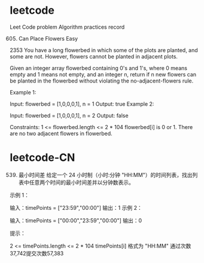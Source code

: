 # leetcode
Leet Code problem Algorithm practices record

605. Can Place Flowers
Easy

2353
You have a long flowerbed in which some of the plots are planted, and some are not. However, flowers cannot be planted in adjacent plots.

Given an integer array flowerbed containing 0's and 1's, where 0 means empty and 1 means not empty, and an integer n, return if n new flowers can be planted in the flowerbed without violating the no-adjacent-flowers rule.

Example 1:

Input: flowerbed = [1,0,0,0,1], n = 1
Output: true
Example 2:

Input: flowerbed = [1,0,0,0,1], n = 2
Output: false
 
Constraints:
1 <= flowerbed.length <= 2 * 104
flowerbed[i] is 0 or 1.
There are no two adjacent flowers in flowerbed.

# leetcode-CN

539. 最小时间差
给定一个 24 小时制（小时:分钟 "HH:MM"）的时间列表，找出列表中任意两个时间的最小时间差并以分钟数表示。

 

示例 1：

输入：timePoints = ["23:59","00:00"]
输出：1
示例 2：

输入：timePoints = ["00:00","23:59","00:00"]
输出：0
 

提示：

2 <= timePoints.length <= 2 * 104
timePoints[i] 格式为 "HH:MM"
通过次数37,742提交次数57,383